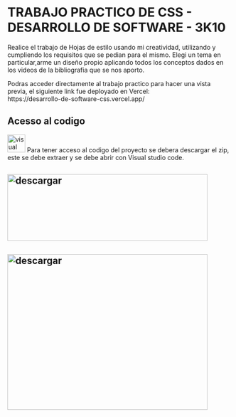 # TRABAJO PRACTICO DE CSS - DESARROLLO DE SOFTWARE - 3K10

<p> Realice el trabajo de Hojas de estilo usando mi creatividad, utilizando y cumpliendo los requisitos que se pedian para el mismo. Elegi un tema en particular,arme un diseño propio aplicando todos los conceptos dados en los videos de la bibliografia que se nos aporto. </p>
<p> Podras acceder directamente al trabajo practico para hacer una vista previa, el siguiente link fue deployado en Vercel: <br>https://desarrollo-de-software-css.vercel.app/<br> </p>

## Acesso al codigo
     
<img src="https://github.com/user-attachments/assets/879894e9-6858-424b-a3f1-64f600441a38" alt="visual studio code" width="40" height="40"> Para tener acceso al codigo del proyecto se debera descargar el zip, este se debe extraer y se debe abrir con Visual studio code.

## <img src="https://github.com/user-attachments/assets/ebf2bcbe-d85b-426f-b1dd-265b233f0d7a" alt="descargar" width="450" height="150">

## <img src="https://github.com/user-attachments/assets/276affd1-d0f5-4f29-9d9e-225bbf89d57b" alt="descargar" width="450" height="350">
